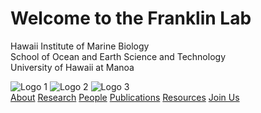 <!DOCTYPE html>
<html lang="en">
<head>
    <meta charset="UTF-8">
    <meta name="viewport" content="width=device-width, initial-scale=1.0">
    <title>Homepage</title>
    
  <!-- Link to your CSS file -->
 <link rel="stylesheet" href="/css/homepage.css">
</head>

<body>
    <div class="content">
        <h1>Welcome to the Franklin Lab</h1>
          <p>Hawaii Institute of Marine Biology<br> 
          School of Ocean and Earth Science and Technology <br> 
          University of Hawaii at Manoa
          </p>
        <div class="logo-container">
            <img src="/images/HIMB_Icon_White.png" alt="Logo 1">
            <img src="/images/SOEST_logo.png" alt="Logo 2" class="special-logo">
            <img src="/images/manoaseal_logo.png" alt="Logo 3">
        </div>
    </div>
</body>

<!-- Call to Action Buttons -->
<div class="cta-section">
  <div class="cta-buttons">
    <a href="/about" class="cta-button">About</a>
    <a href="/research" class="cta-button">Research</a>
    <a href="/people" class="cta-button">People</a>
    <a href="/publications" class="cta-button">Publications</a>
    <a href="/resources" class="cta-button">Resources</a>
    <a href="/want-to-join-us" class="cta-button">Join Us</a>
  </div>
</div>
